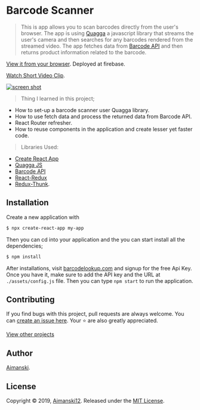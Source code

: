 # Barcode Scanner 

> This is app allows you to scan barcodes directly from the user's browser. The app is using [Quagga](https://serratus.github.io/quaggaJS/) a javascript library that streams the user's camera and then searches for any barcodes rendered from the streamed video. The app fetches data from [Barcode API](https://www.barcodelookup.com/api) and then returns product information related to the barcode. 

[View it from your browser](https://aimanski-react06-barcodesca.firebaseapp.com/). Deployed at firebase.

[Watch Short Video Clip](https://www.youtube.com/watch?v=RHSBdVFhjZs&feature=youtu.be).

<div float="left">
  <a href="https://www.youtube.com/watch?v=RHSBdVFhjZs&feature=youtu.be">
    <img src="https://user-images.githubusercontent.com/32781697/57206082-c56cfb80-6f88-11e9-8d76-a94aef05d1f2.gif" alt="screen shot">
  </a>
</div>

> Thing I learned in this project;
  * How to set-up a barcode scanner user Quagga library.
  * How to use fetch data and process the returned data from Barcode API.
  * React Router refresher.
  * How to reuse components in the application and create lesser yet faster code.

> Libraries Used:
  * [Create React App](https://facebook.github.io/create-react-app/docs/getting-started)
  * [Quagga JS](https://serratus.github.io/quaggaJS/)
  * [Barcode API](https://www.barcodelookup.com/api)
  * [React-Redux](https://redux.js.org/basics/usage-with-react)
  * [Redux-Thunk](https://www.npmjs.com/package/redux-thunk).

## Installation

Create a new application with 

```bash
$ npx create-react-app my-app
```

Then you can cd into your application and the you can start install all the dependencies;
```bash
$ npm install
```

After installations, visit [barcodelookup.com](https://www.barcodelookup.com/) and signup for the free Api Key. Once you have it, make sure to add the API key and the URL at `./assets/config.js` file. Then you can type `npm start` to run the application.

## Contributing

If you find bugs with this project, pull requests are always welcome. You can [create an issue here](https://github.com/Aimanski12/MyReactNativeProjects/issues/new).
Your :star: are also greatly appreciated.

[View other projects](https://github.com/Aimanski12/MyReactNativeProjects)

## Author

[Aimanski](https://github.com/Aimanski12).

## License 

Copyright © 2019, [Aimanski12](https://github.com/Aimanski12).
Released under the [MIT License](LICENSE).




